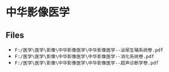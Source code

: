# 中华影像医学

## Files

- `F:/医学\医学\影像\中华影像医学\中华影像医学--泌尿生殖系统卷.pdf`
- `F:/医学\医学\影像\中华影像医学\中华影像医学--消化系统卷.pdf`
- `F:/医学\医学\影像\中华影像医学\中华影像医学--超声诊断学卷.pdf`
